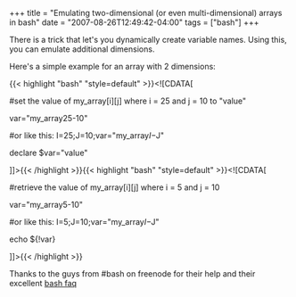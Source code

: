 +++
title = "Emulating two-dimensional (or even multi-dimensional) arrays in bash"
date = "2007-08-26T12:49:42-04:00"
tags = ["bash"]
+++
<p>There is a trick that let's you dynamically create variable names.  Using this, you can emulate additional dimensions.<br />

<!--more--></p>

<p>Here's a simple example for an array with 2 dimensions:</p>

{{< highlight "bash" "style=default" >}}<![CDATA[

#set the value of my_array[i][j] where i = 25 and j = 10 to "value"



var="my_array25-10"

#or like this: I=25;J=10;var="my_array$I-$J"



declare $var="value"

]]>{{< /highlight >}}{{< highlight "bash" "style=default" >}}<![CDATA[

#retrieve the value of my_array[i][j] where i = 5 and j = 10

var="my_array5-10"

#or like this: I=5;J=10;var="my_array$I-$J"

echo ${!var}

]]>{{< /highlight >}}<p>

Thanks to the guys from #bash on freenode for their help and their excellent <a href="http://wooledge.org/mywiki/BashFAQ">bash faq</a></p>
